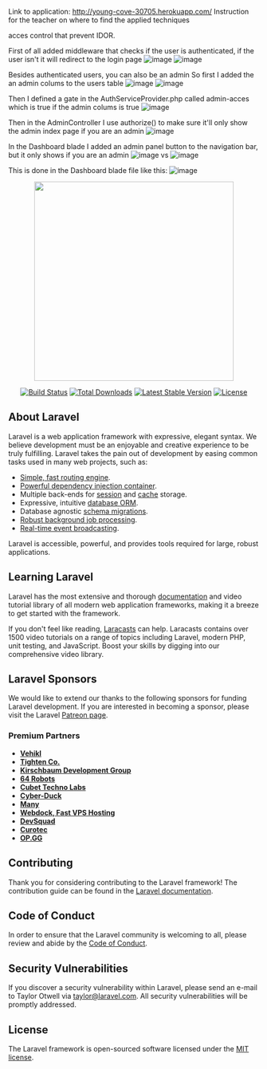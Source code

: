 Link to application: http://young-cove-30705.herokuapp.com/
Instruction for the teacher on where to find the applied techniques

acces control that prevent IDOR.

First of all added middleware that checks if the user is authenticated, if the user isn't it will redirect to the login page
![image](https://user-images.githubusercontent.com/70522000/121594403-53a3ed80-ca3d-11eb-9126-8a7008cfd35d.png)
![image](https://user-images.githubusercontent.com/70522000/121595046-2d328200-ca3e-11eb-8e8f-642b01839eec.png)

Besides authenticated users, you can also be an admin
So first I added the an admin colums to the users table
![image](https://user-images.githubusercontent.com/70522000/121595310-6ff45a00-ca3e-11eb-886c-b35a50ca1eaa.png)
![image](https://user-images.githubusercontent.com/70522000/121595654-c5c90200-ca3e-11eb-9fef-c87a18d493bc.png)

Then I defined a gate in the AuthServiceProvider.php called admin-acces which is true if the admin colums is true
![image](https://user-images.githubusercontent.com/70522000/121595482-9dd99e80-ca3e-11eb-925f-8796cff52cab.png)

Then in the AdminController I use authorize() to make sure it'll only show the admin index page if you are an admin
![image](https://user-images.githubusercontent.com/70522000/121596007-2f491080-ca3f-11eb-9113-f829e8393de7.png)

In the Dashboard blade I added an admin panel button to the navigation bar, but it only shows if you are an admin
![image](https://user-images.githubusercontent.com/70522000/121596401-ab435880-ca3f-11eb-9d7b-83254c50ed59.png)
vs
![image](https://user-images.githubusercontent.com/70522000/121596481-bd24fb80-ca3f-11eb-9ee9-749cfefbc852.png)

This is done in the Dashboard blade file like this:
![image](https://user-images.githubusercontent.com/70522000/121596596-eb0a4000-ca3f-11eb-9130-1aabec738a79.png)














<p align="center"><a href="https://laravel.com" target="_blank"><img src="https://raw.githubusercontent.com/laravel/art/master/logo-lockup/5%20SVG/2%20CMYK/1%20Full%20Color/laravel-logolockup-cmyk-red.svg" width="400"></a></p>

<p align="center">
<a href="https://travis-ci.org/laravel/framework"><img src="https://travis-ci.org/laravel/framework.svg" alt="Build Status"></a>
<a href="https://packagist.org/packages/laravel/framework"><img src="https://img.shields.io/packagist/dt/laravel/framework" alt="Total Downloads"></a>
<a href="https://packagist.org/packages/laravel/framework"><img src="https://img.shields.io/packagist/v/laravel/framework" alt="Latest Stable Version"></a>
<a href="https://packagist.org/packages/laravel/framework"><img src="https://img.shields.io/packagist/l/laravel/framework" alt="License"></a>
</p>

## About Laravel

Laravel is a web application framework with expressive, elegant syntax. We believe development must be an enjoyable and creative experience to be truly fulfilling. Laravel takes the pain out of development by easing common tasks used in many web projects, such as:

- [Simple, fast routing engine](https://laravel.com/docs/routing).
- [Powerful dependency injection container](https://laravel.com/docs/container).
- Multiple back-ends for [session](https://laravel.com/docs/session) and [cache](https://laravel.com/docs/cache) storage.
- Expressive, intuitive [database ORM](https://laravel.com/docs/eloquent).
- Database agnostic [schema migrations](https://laravel.com/docs/migrations).
- [Robust background job processing](https://laravel.com/docs/queues).
- [Real-time event broadcasting](https://laravel.com/docs/broadcasting).

Laravel is accessible, powerful, and provides tools required for large, robust applications.

## Learning Laravel

Laravel has the most extensive and thorough [documentation](https://laravel.com/docs) and video tutorial library of all modern web application frameworks, making it a breeze to get started with the framework.

If you don't feel like reading, [Laracasts](https://laracasts.com) can help. Laracasts contains over 1500 video tutorials on a range of topics including Laravel, modern PHP, unit testing, and JavaScript. Boost your skills by digging into our comprehensive video library.

## Laravel Sponsors

We would like to extend our thanks to the following sponsors for funding Laravel development. If you are interested in becoming a sponsor, please visit the Laravel [Patreon page](https://patreon.com/taylorotwell).

### Premium Partners

- **[Vehikl](https://vehikl.com/)**
- **[Tighten Co.](https://tighten.co)**
- **[Kirschbaum Development Group](https://kirschbaumdevelopment.com)**
- **[64 Robots](https://64robots.com)**
- **[Cubet Techno Labs](https://cubettech.com)**
- **[Cyber-Duck](https://cyber-duck.co.uk)**
- **[Many](https://www.many.co.uk)**
- **[Webdock, Fast VPS Hosting](https://www.webdock.io/en)**
- **[DevSquad](https://devsquad.com)**
- **[Curotec](https://www.curotec.com/services/technologies/laravel/)**
- **[OP.GG](https://op.gg)**

## Contributing

Thank you for considering contributing to the Laravel framework! The contribution guide can be found in the [Laravel documentation](https://laravel.com/docs/contributions).

## Code of Conduct

In order to ensure that the Laravel community is welcoming to all, please review and abide by the [Code of Conduct](https://laravel.com/docs/contributions#code-of-conduct).

## Security Vulnerabilities

If you discover a security vulnerability within Laravel, please send an e-mail to Taylor Otwell via [taylor@laravel.com](mailto:taylor@laravel.com). All security vulnerabilities will be promptly addressed.

## License

The Laravel framework is open-sourced software licensed under the [MIT license](https://opensource.org/licenses/MIT).
